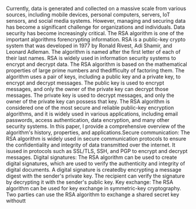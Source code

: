Currently, data is generated and collected on a massive scale from
various sources, including mobile devices, personal computers, servers, IoT
sensors, and social media systems.
However, managing and securing data has become a significant
challenge for organizations and individuals. Data security has become
increasingly critical. The RSA algorithm is one of the important algorithms
forencrypting information.
RSA is a public-key crypto system that was developed in 1977 by Ronald
Rivest, Adi Shamir, and Leonard Adleman. The algorithm is named after
the first letter of each of their last names. RSA is widely used in
information security systems to encrypt and decrypt data.
The RSA algorithm is based on the mathematical properties of large
prime numbers and thedifficulty of factoring them. The algorithm
uses a pair of keys, including a public key and a private key, to encrypt
and decrypt messages.
The public key is used to encrypt messages, and only the owner of the
private key can decrypt those messages.
The private key is used to decrypt messages, and only the owner of the
private key can possess that key.
The RSA algorithm is considered one of the most secure and reliable
public-key encryption algorithms, and it is widely used in various
applications, including email passwords, access authentication, data
encryption, and many other security systems.
In this paper, I provide a comprehensive overview of the algorithm's
history, properties, and applications.Secure communication: The RSA algorithm is
widely used in secure communication protocols to
ensure the confidentiality and integrity of data
transmitted over the internet.
It isused in protocols such as SSL/TLS, SSH, and
PGP to encrypt and decrypt messages.
Digital signatures: The RSA algorithm can be
used to create digital signatures, which are used to
verify the authenticity and integrity of digital
documents. A digital signature is createdby
encrypting a message digest with the sender's
private key. The recipient can verify the signature
by decrypting it with the sender's public key.
Key exchange: The RSA algorithm can be used
for key exchange in symmetric-key cryptography.
Two parties can use the RSA algorithm to
exchange a shared secret key withoutt
